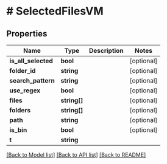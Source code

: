 # # SelectedFilesVM

## Properties

Name | Type | Description | Notes
------------ | ------------- | ------------- | -------------
**is_all_selected** | **bool** |  | [optional]
**folder_id** | **string** |  | [optional]
**search_pattern** | **string** |  | [optional]
**use_regex** | **bool** |  | [optional]
**files** | **string[]** |  | [optional]
**folders** | **string[]** |  | [optional]
**path** | **string** |  | [optional]
**is_bin** | **bool** |  | [optional]
**t** | **string** |  |

[[Back to Model list]](../../README.md#models) [[Back to API list]](../../README.md#endpoints) [[Back to README]](../../README.md)
